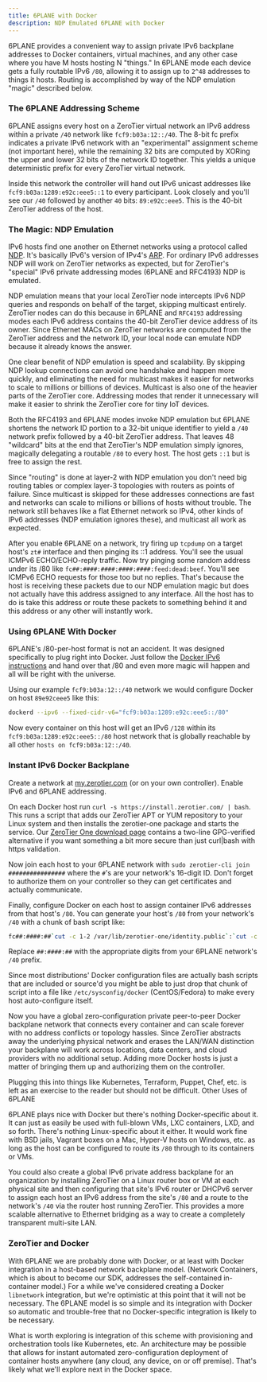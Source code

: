 ```yaml
---
title: 6PLANE with Docker
description: NDP Emulated 6PLANE with Docker
---
```


6PLANE provides a convenient way to assign private IPv6 backplane addresses to Docker containers, virtual machines, and any other case where you have M hosts hosting N "things." In 6PLANE mode each device gets a fully routable IPv6 `/80`, allowing it to assign up to `2^48` addresses to things it hosts. Routing is accomplished by way of the NDP emulation "magic" described below.

### The 6PLANE Addressing Scheme

6PLANE assigns every host on a ZeroTier virtual network an IPv6 address within a private `/40` network like `fcf9:b03a:12::/40`. The 8-bit fc prefix indicates a private IPv6 network with an "experimental" assignment scheme (not important here), while the remaining 32 bits are computed by XORing the upper and lower 32 bits of the network ID together. This yields a unique deterministic prefix for every ZeroTier virtual network.

Inside this network the controller will hand out IPv6 unicast addresses like `fcf9:b03a:1289:e92c:eee5::1` to every participant. Look closely and you'll see our `/40` followed by another `40` bits: `89:e92c:eee5`. This is the 40-bit ZeroTier address of the host.

### The Magic: NDP Emulation

IPv6 hosts find one another on Ethernet networks using a protocol called [NDP](https://en.wikipedia.org/wiki/Neighbor_Discovery_Protocol). It's basically IPv6's version of IPv4's [ARP](https://en.wikipedia.org/wiki/Address_Resolution_Protocol). For ordinary IPv6 addresses NDP will work on ZeroTier networks as expected, but for ZeroTier's "special" IPv6 private addressing modes (6PLANE and RFC4193) NDP is emulated.

NDP emulation means that your local ZeroTier node intercepts IPv6 NDP queries and responds on behalf of the target, skipping multicast entirely. ZeroTier nodes can do this because in 6PLANE and `RFC4193` addressing modes each IPv6 address contains the 40-bit ZeroTier device address of its owner. Since Ethernet MACs on ZeroTier networks are computed from the ZeroTier address and the network ID, your local node can emulate NDP because it already knows the answer.

One clear benefit of NDP emulation is speed and scalability. By skipping NDP lookup connections can avoid one handshake and happen more quickly, and eliminating the need for multicast makes it easier for networks to scale to millions or billions of devices. Multicast is also one of the heavier parts of the ZeroTier core. Addressing modes that render it unnecessary will make it easier to shrink the ZeroTier core for tiny IoT devices.

Both the RFC4193 and 6PLANE modes invoke NDP emulation but 6PLANE shortens the network ID portion to a 32-bit unique identifier to yield a `/40` network prefix followed by a 40-bit ZeroTier address. That leaves 48 "wildcard" bits at the end that ZeroTier's NDP emulation simply ignores, magically delegating a routable `/80` to every host. The host gets `::1` but is free to assign the rest.

Since "routing" is done at layer-2 with NDP emulation you don't need big routing tables or complex layer-3 topologies with routers as points of failure. Since multicast is skipped for these addresses connections are fast and networks can scale to millions or billions of hosts without trouble. The network still behaves like a flat Ethernet network so IPv4, other kinds of IPv6 addresses (NDP emulation ignores these), and multicast all work as expected.

After you enable 6PLANE on a network, try firing up `tcpdump` on a target host's `zt#` interface and then pinging its ::1 address. You'll see the usual ICMPv6 ECHO/ECHO-reply traffic. Now try pinging some random address under its /80 like `fc##:####:####:####:####:feed:dead:beef`. You'll see ICMPv6 ECHO requests for those too but no replies. That's because the host is receiving these packets due to our NDP emulation magic but does not actually have this address assigned to any interface. All the host has to do is take this address or route these packets to something behind it and this address or any other will instantly work.

### Using 6PLANE With Docker

6PLANE's /80-per-host format is not an accident. It was designed specifically to plug right into Docker. Just follow the [Docker IPv6 instructions](https://docs.docker.com/engine/userguide/networking/default_network/ipv6/) and hand over that /80 and even more magic will happen and all will be right with the universe.

Using our example `fcf9:b03a:12::/40` network we would configure Docker on host `89e92ceee5` like this:

```sh
dockerd --ipv6 --fixed-cidr-v6="fcf9:b03a:1289:e92c:eee5::/80"
```

Now every container on this host will get an IPv6 `/128` within its `fcf9:b03a:1289:e92c:eee5::/80` host network that is globally reachable by all other `hosts on fcf9:b03a:12::/40`.

### Instant IPv6 Docker Backplane

Create a network at [my.zerotier.com](https://my.zerotier.com/) (or on your own controller). Enable IPv6 and 6PLANE addressing.

On each Docker host run `curl -s https://install.zerotier.com/ | bash`. This runs a script that adds our ZeroTier APT or YUM repository to your Linux system and then installs the zerotier-one package and starts the service. Our [ZeroTier One download page](https://www.zerotier.com/download.shtml) contains a two-line GPG-verified alternative if you want something a bit more secure than just curl|bash with https validation.

Now join each host to your 6PLANE network with `sudo zerotier-cli join ################` where the `#`'s are your network's 16-digit ID. Don't forget to authorize them on your controller so they can get certificates and actually communicate.

Finally, configure Docker on each host to assign container IPv6 addresses from that host's `/80`. You can generate your host's `/80` from your network's `/40` with a chunk of bash script like:

```sh
fc##:####:##`cut -c 1-2 /var/lib/zerotier-one/identity.public`:`cut -c 3-6 /var/lib/zerotier-one/identity.public`:`cut -c 7-10 /var/lib/zerotier-one/identity.public`::/80
```

Replace `##:####:##` with the appropriate digits from your 6PLANE network's `/40` prefix.

Since most distributions' Docker configuration files are actually bash scripts that are included or source'd you might be able to just drop that chunk of script into a file like `/etc/sysconfig/docker` (CentOS/Fedora) to make every host auto-configure itself.

Now you have a global zero-configuration private peer-to-peer Docker backplane network that connects every container and can scale forever with no address conflicts or topology hassles. Since ZeroTier abstracts away the underlying physical network and erases the LAN/WAN distinction your backplane will work across locations, data centers, and cloud providers with no additional setup. Adding more Docker hosts is just a matter of bringing them up and authorizing them on the controller.

Plugging this into things like Kubernetes, Terraform, Puppet, Chef, etc. is left as an exercise to the reader but should not be difficult.
Other Uses of 6PLANE

6PLANE plays nice with Docker but there's nothing Docker-specific about it. It can just as easily be used with full-blown VMs, LXC containers, LXD, and so forth. There's nothing Linux-specific about it either. It would work fine with BSD jails, Vagrant boxes on a Mac, Hyper-V hosts on Windows, etc. as long as the host can be configured to route its `/80` through to its containers or VMs.

You could also create a global IPv6 private address backplane for an organization by installing ZeroTier on a Linux router box or VM at each physical site and then configuring that site's IPv6 router or DHCPv6 server to assign each host an IPv6 address from the site's `/80` and a route to the network's `/40` via the router host running ZeroTier. This provides a more scalable alternative to Ethernet bridging as a way to create a completely transparent multi-site LAN.

### ZeroTier and Docker

With 6PLANE we are probably done with Docker, or at least with Docker integration in a host-based network backplane model. (Network Containers, which is about to become our SDK, addresses the self-contained in-container model.) For a while we've considered creating a Docker `libnetwork` integration, but we're optimistic at this point that it will not be necessary. The 6PLANE model is so simple and its integration with Docker so automatic and trouble-free that no Docker-specific integration is likely to be necessary.

What is worth exploring is integration of this scheme with provisioning and orchestration tools like Kubernetes, etc. An architecture may be possible that allows for instant automated zero-configuration deployment of container hosts anywhere (any cloud, any device, on or off premise). That's likely what we'll explore next in the Docker space.
